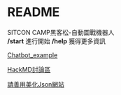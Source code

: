 # README
SITCON CAMP黑客松-自動圖戰機器人
<br>**/start** 進行開始
**/help** 獲得更多資訊

[Chatbot_example](http://nbviewer.jupyter.org/github/nispc/sitcon_camp_telepot/tree/master/)

[HackMD討論區](https://hackmd.io/GYFgnCBGCMCmDsBaeAOSJEnAQ0ZADAMwYzbbQDG8s2kArCEA?both)

[請善用美化Json網站](https://codebeautify.org/jsonviewer)
